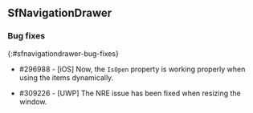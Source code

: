 ## SfNavigationDrawer

### Bug fixes
{:#sfnavigationdrawer-bug-fixes}

* \#296988 - [iOS] Now, the `IsOpen` property is working properly when using the items dynamically.

* \#309226 - [UWP] The NRE issue has been fixed when resizing the window.
